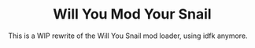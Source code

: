 <center>
	<h1>Will You Mod Your Snail</h1>
</center>

This is a WIP rewrite of the Will You Snail mod loader, using idfk anymore.

